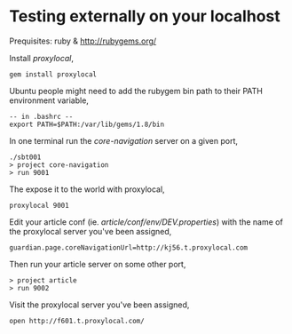 Testing externally on your localhost 
====================================

Prequisites: ruby & http://rubygems.org/
 
Install _proxylocal_,
    
    gem install proxylocal

Ubuntu people might need to add the rubygem bin path to their PATH environment variable, 

    -- in .bashrc --
    export PATH=$PATH:/var/lib/gems/1.8/bin

In one terminal run the _core-navigation_ server on a given port,

    ./sbt001
    > project core-navigation
    > run 9001

The expose it to the world with proxylocal,

    proxylocal 9001

Edit your article conf (ie. _article/conf/env/DEV.properties_) with the name of the proxylocal server you've been assigned,

    guardian.page.coreNavigationUrl=http://kj56.t.proxylocal.com

Then run your article server on some other port,

    > project article 
    > run 9002

Visit the proxylocal server you've been assigned,

    open http://f601.t.proxylocal.com/

